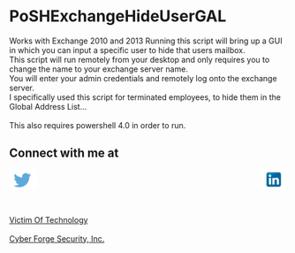 # PoSHExchangeHideUserGAL
Works with Exchange 2010 and 2013  Running this script will bring up a GUI in which you can input a specific user to hide that users mailbox. 
<BR />
This script will run remotely from your desktop and only requires you to change the name to your exchange server name.  <BR />
You will enter your admin credentials and remotely log onto the exchange server.  <BR />
I specifically used this script for terminated employees, to hide them in the Global Address List... <BR />  
This also requires powershell 4.0 in order to run.

## Connect with me at

<a href="https://twitter.com/HMInfoSecViking?ref_src=twsrc%5Etfw"><IMG SRC="https://github.com/bvoris/bvoris/blob/master/twitter.jpg" WIDTH=10% HEIGHT=10% ALIGN=LEFT></a>

<a href="https://www.linkedin.com/in/brad-voris" target="_blank"><IMG SRC="https://github.com/bvoris/bvoris/blob/master/linkedin.png" WIDTH=10% HEIGHT=4% ALIGN=RIGHT></a>

<BR /><BR />
<BR /><BR />

<A HREF="https://www.victimoftechnology.com">Victim Of Technology<A />
<BR /><BR />
<A HREF="https://www.cyberforgesecurity.com">Cyber Forge Security, Inc.<A />
<BR /><BR />
